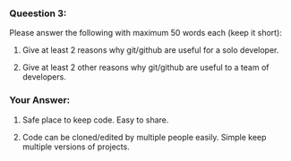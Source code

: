 ### Queestion 3:

Please answer the following with maximum 50 words each (keep it short):

1. Give at least 2 reasons why git/github are useful for a solo developer.

2. Give at least 2 other reasons why git/github are useful to a team of developers.

### Your Answer:

1. Safe place to keep code. Easy to share.

2. Code can be cloned/edited by multiple people easily. Simple keep multiple versions of projects.

